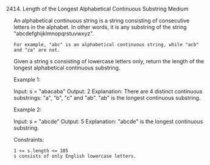 2414. Length of the Longest Alphabetical Continuous Substring
Medium

An alphabetical continuous string is a string consisting of consecutive letters in the alphabet. In other words, it is any substring of the string "abcdefghijklmnopqrstuvwxyz".

    For example, "abc" is an alphabetical continuous string, while "acb" and "za" are not.

Given a string s consisting of lowercase letters only, return the length of the longest alphabetical continuous substring.

 

Example 1:

Input: s = "abacaba"
Output: 2
Explanation: There are 4 distinct continuous substrings: "a", "b", "c" and "ab".
"ab" is the longest continuous substring.

Example 2:

Input: s = "abcde"
Output: 5
Explanation: "abcde" is the longest continuous substring.

 

Constraints:

    1 <= s.length <= 105
    s consists of only English lowercase letters.

